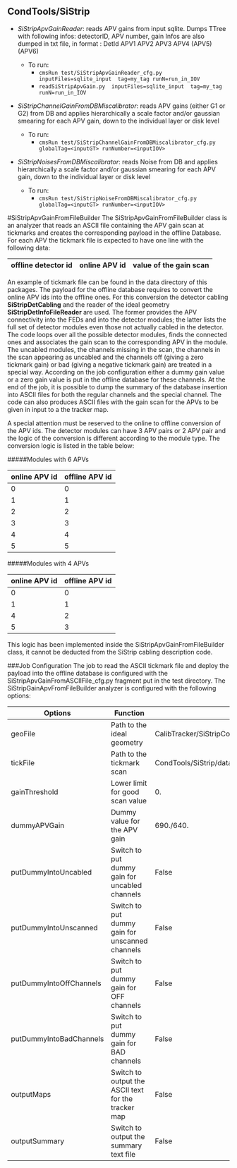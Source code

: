 ## CondTools/SiStrip

- _SiStripApvGainReader_: reads APV gains from input sqlite. Dumps TTree with following infos: detectorID, APV number, gain
                        Infos are also dumped in txt file, in format : DetId APV1 APV2 APV3 APV4 (APV5) (APV6)
  - To run: 
    - `cmsRun test/SiStripApvGainReader_cfg.py inputFiles=sqlite_input  tag=my_tag runN=run_in_IOV`
    - `readSiStripApvGain.py  inputFiles=sqlite_input  tag=my_tag runN=run_in_IOV`

- _SiStripChannelGainFromDBMiscalibrator_: reads APV gains (either G1 or G2) from DB and applies hierarchically a scale factor and/or gaussian smearing for each APV gain, down to the individual layer or disk level
  - To run: 
    - `cmsRun test/SiStripChannelGainFromDBMiscalibrator_cfg.py globalTag=<inputGT> runNumber=<inputIOV>`
  
- _SiStripNoisesFromDBMiscalibrator_: reads Noise from DB and applies hierarchically a scale factor and/or gaussian smearing for each APV gain, down to the individual layer or disk level
  - To run: 
    - `cmsRun test/SiStripNoiseFromDBMiscalibrator_cfg.py globalTag=<inputGT> runNumber=<inputIOV>`

#SiStripApvGainFromFileBuilder
The SiStripApvGainFromFileBuilder class is an analyzer that reads an ASCII file
containing the APV gain scan at tickmarks and creates the corresponding payload
in the offline Database. For each APV the tickmark file is expected to have one
line with the following data:

| offline detector id | online APV id | value of the gain scan |    
| ------------------- | ------------- | ---------------------- |

An example of tickmark file can be found in the data directory of this packages.
The payload for the offline database requires to convert the online APV ids into
the offline ones. For this conversion the detector cabling **SiStripDetCabling**
and the reader of the ideal geometry **SiStripDetInfoFileReader** are used. The 
former provides the APV connectivity into the FEDs and into the detector modules;
the latter lists the full set of detector modules even those not actually cabled
in the detector. The code loops over all the possible detector modules, finds
the connected ones and associates the gain scan to the corresponding APV in the
module. The uncabled modules, the channels missing in the scan, the channels in
the scan appearing as uncabled and the channels off (giving a zero tickmark gain)
or bad (giving a negative tickmark gain) are treated in a special way. According
on the job configuration either a dummy gain value or a zero gain value is put in
the offline database for these channels. At the end of the job, it is possible to
dump the summary of the database insertion into ASCII files for both the regular
channels and the special channel. The code can also produces ASCII files with the
gain scan for the APVs to be given in input to a the tracker map. 

A special attention must be reserved to the online to offline conversion of the 
APV ids. The detector modules can have 3 APV pairs or 2 APV pair and the logic of
the conversion is different according to the module type. The conversion logic is
listed in the table below:

#####Modules with 6 APVs

| online APV id  | offline APV id |    
| -------------- | -------------- |
| 0 | 0 |
| 1 | 1 |
| 2 | 2 |
| 3 | 3 |
| 4 | 4 |
| 5 | 5 |

#####Modules with 4 APVs

| online APV id | offline APV id |
| ------------- | -------------- |
| 0 | 0 |
| 1 | 1 |
| 4 | 2 |
| 5 | 3 |

This logic has been implemented inside the SiStripApvGainFromFileBuilder class,
it cannot be deducted from the SiStrip cabling description code.

###Job Configuration
The job to read the ASCII tickmark file and deploy the payload into the offline
database is configured with the SiStripApvGainFromASCIIFile_cfg.py fragment put
in the test directory. The SiStripGainApvFromFileBuilder analyzer is configured
with the following options:

| Options | Function | Default |
| ------- | -------- | ------- |
| geoFile | Path to the ideal geometry | CalibTracker/SiStripCommon/data/SiStripDetInfo.dat |
| tickFile | Path to the tickmark scan | CondTools/SiStrip/data/tickheight.txt |
| gainThreshold | Lower limit for good scan value | 0. |
| dummyAPVGain | Dummy value for the APV gain | 690./640. |
| putDummyIntoUncabled | Switch to put dummy gain for uncabled channels | False |
| putDummyIntoUnscanned | Switch to put dummy gain for unscanned channels | False |
| putDummyIntoOffChannels | Switch to put dummy gain for OFF channels | False |
| putDummyIntoBadChannels | Switch to put dummy gain for BAD channels | False |
| outputMaps | Switch to output the ASCII text for the tracker map | False |
| outputSummary| Switch to output the summary text file | False |
